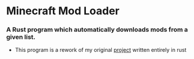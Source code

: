 # Minecraft Mod Loader
### A Rust program which automatically downloads mods from a given list.
* This program is a rework of my original [project](https://github.com/Rayrsn/Minecraft-Auto-Mod-Downloader) written entirely in rust

